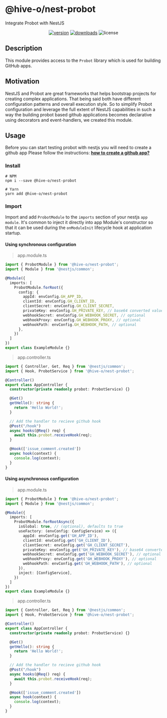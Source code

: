 # @hive-o/nest-probot

Integrate Probot with NestJS

<p align="center">
<a href="https://www.npmjs.com/package/@hive-o/nest-probot"><img src="https://img.shields.io/npm/v/@hive-o/nest-probot.svg?style=flat" alt="version" /></a>
<a href="https://www.npmjs.com/package/@hive-o/nest-probot"><img alt="downloads" src="https://img.shields.io/npm/dt/@hive-o/nest-probot.svg?style=flat" /></a>
<img alt="license" src="https://img.shields.io/npm/l/@hive-o/nest-probot.svg" />
</p>

## Description

This module provides access to the `Probot` library which is used for building GitHub apps.

## Motivation

NestJS and Probot are great frameworks that helps bootstrap projects for creating complex applications.
That being said both have different configuration patterns and overall execution style. So to simplify Probot
configuration and leverage the full extent of NestJS capabilities in such a way the building probot based
github applications becomes declarative using decorators and event-handlers, we created this module.

## Usage

Before you can start testing probot with nestjs you will need to create a github app
Please follow the instructions: [**how to create a github app?**](https://docs.github.com/en/developers/apps/building-github-apps/creating-a-github-app)


### Install

```shell
# NPM
npm i --save @hive-o/nest-probot

# Yarn
yarn add @hive-o/nest-probot
```


### Import

Import and add `ProbotModule` to the `imports` section of your nestjs `app module`.
It's common to inject it directly into app Module's constructor so that it can be used during the `onModuleInit`
lifecycle hook at application startup.

#### Using synchronous configuration

> app.module.ts

```typescript
import { ProbotModule } from '@hive-o/nest-probot';
import { Module } from '@nestjs/common';

@Module({
  imports: [
    ProbotModule.forRoot({
      config: {
        appId: envConfig.GH_APP_ID,
        clientId: envConfig.GH_CLIENT_ID,
        clientSecret: envConfig.GH_CLIENT_SECRET,
        privateKey: envConfig.GH_PRIVATE_KEY, // base64 converted value of your github private key
        webhookSecret: envConfig.GH_WEBHOOK_SECRET, // optional
        webhookProxy: envConfig.GH_WEBHOOK_PROXY, // optional
        webhookPath: envConfig.GH_WEBHOOK_PATH, // optional
      },
    })
  ]
})
export class ExampleModule {}
```

> app.controller.ts

```typescript
import { Controller, Get, Req } from '@nestjs/common';
import { Hook, ProbotService } from '@hive-o/nest-probot';

@Controller()
export class AppController {
  constructor(private readonly probot: ProbotService) {}

  @Get()
  getHello(): string {
    return 'Hello World!';
  }

  // Add the handler to recieve github hook
  @Post("/hook")
  async hooks(@Req() req) {
    await this.probot.receiveHook(req);
  }

  @Hook(['issue_comment.created'])
  async hook(context) {
    console.log(context);
  }
}
```

#### Using asynchronous configuration

> app.module.ts

```typescript
import { ProbotModule } from '@hive-o/nest-probot';
import { Module } from '@nestjs/common';

@Module({
  imports: [
    ProbotModule.forRootAsync({
      isGlobal: true, // (optional), defaults to true
      useFactory: (envConfig: ConfigService) => ({
        appId: envConfig.get('GH_APP_ID'),
        clientId: envConfig.get('GH_CLIENT_ID'),
        clientSecret: envConfig.get('GH_CLIENT_SECRET'),
        privateKey: envConfig.get('GH_PRIVATE_KEY'), // base64 converted value of your github private key
        webhookSecret: envConfig.get('GH_WEBHOOK_SECRET'), // optional
        webhookProxy: envConfig.get('GH_WEBHOOK_PROXY'), // optional
        webhookPath: envConfig.get('GH_WEBHOOK_PATH'), // optional
      }),
      inject: [ConfigService],
    })
  ]
})
export class ExampleModule {}
```

> app.controller.ts

```typescript
import { Controller, Get, Req } from '@nestjs/common';
import { Hook, ProbotService } from '@hive-o/nest-probot';

@Controller()
export class AppController {
  constructor(private readonly probot: ProbotService) {}

  @Get()
  getHello(): string {
    return 'Hello World!';
  }

  // Add the handler to recieve github hook
  @Post("/hook")
  async hooks(@Req() req) {
    await this.probot.receiveHook(req);
  }

  @Hook(['issue_comment.created'])
  async hook(context) {
    console.log(context);
  }
}
```

